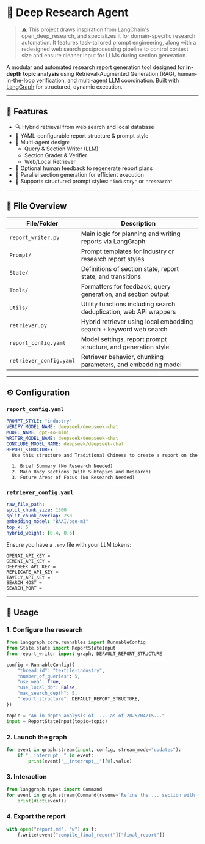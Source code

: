# 🧠 Deep Research Agent
> ⚠️ This project draws inspiration from LangChain's open_deep_research, and specializes it for domain-specific research automation. It features task-tailored prompt engineering, along with a redesigned web search postprocessing pipeline to control context size and ensure cleaner input for LLMs during section generation.


A modular and automated research report generation tool designed for **in-depth topic analysis** using Retrieval-Augmented Generation (RAG), human-in-the-loop verification, and multi-agent LLM coordination. Built with [LangGraph](https://github.com/langchain-ai/langgraph) for structured, dynamic execution.

---

## 🚀 Features

- 🔍 Hybrid retrieval from web search and local database
- 🧱 YAML-configurable report structure & prompt style
- 🤖 Multi-agent design:
  - Query & Section Writer (LLM)
  - Section Grader & Verifier
  - Web/Local Retriever
- 👤 Optional human feedback to regenerate report plans
- 📑 Parallel section generation for efficient execution
- 💬 Supports structured prompt styles: `"industry"` or `"research"`

---

## 📁 File Overview

| File/Folder             | Description                                                        |
| ----------------------- | ------------------------------------------------------------------ |
| `report_writer.py`      | Main logic for planning and writing reports via LangGraph          |
| `Prompt/`               | Prompt templates for industry or research report styles            |
| `State/`                | Definitions of section state, report state, and transitions        |
| `Tools/`                | Formatters for feedback, query generation, and section output      |
| `Utils/`                | Utility functions including search deduplication, web API wrappers |
| `retriever.py`          | Hybrid retriever using local embedding search + keyword web search |
| `report_config.yaml`    | Model settings, report prompt structure, and generation style      |
| `retriever_config.yaml` | Retriever behavior, chunking parameters, and embedding model       |

---

## ⚙️ Configuration

### `report_config.yaml`

```yaml
PROMPT_STYLE: "industry"
VERIFY_MODEL_NAME: deepseek/deepseek-chat
MODEL_NAME: gpt-4o-mini
WRITER_MODEL_NAME: deepseek/deepseek-chat
CONCLUDE_MODEL_NAME: deepseek/deepseek-chat
REPORT_STRUCTURE: |
  Use this structure and Traditional Chinese to create a report on the user-provided topic:

  1. Brief Summary (No Research Needed)
  2. Main Body Sections (With Subtopics and Research)
  3. Future Areas of Focus (No Research Needed)
```

### `retriever_config.yaml`

```yaml
raw_file_path:
split_chunk_size: 1500
split_chunk_overlap: 250
embedding_model: "BAAI/bge-m3"
top_k: 5
hybrid_weight: [0.4, 0.6]
```

Ensure you have a `.env` file with your LLM tokens:

```env
OPENAI_API_KEY = 
GEMINI_API_KEY = 
DEEPSEEK_API_KEY = 
REPLICATE_API_KEY = 
TAVILY_API_KEY = 
SEARCH_HOST = 
SEARCH_PORT = 
```

---

## 🧪 Usage

### 1. Configure the research

```python
from langgraph_core.runnables import RunnableConfig
from State.state import ReportStateInput
from report_writer import graph, DEFAULT_REPORT_STRUCTURE

config = RunnableConfig({
    "thread_id": "textile-industry",
    "number_of_queries": 5,
    "use_web": True,
    "use_local_db": False,
    "max_search_depth": 5,
    "report_structure": DEFAULT_REPORT_STRUCTURE,
})

topic = "An in-depth analysis of .... as of 2025/04/15..."
input = ReportStateInput(topic=topic)
```

### 2. Launch the graph

```python
for event in graph.stream(input, config, stream_mode="updates"):
    if "__interrupt__" in event:
        print(event["__interrupt__"][0].value)
```

### 3. Interaction

```python
from langgraph.types import Command
for event in graph.stream(Command(resume='Refine the ... section with more information about ... '), config, stream_mode="updates"):
    print(dict(event))
```

### 4. Export the report

```python
with open("report.md", "w") as f:
    f.write(event["compile_final_report"]["final_report"])
```
